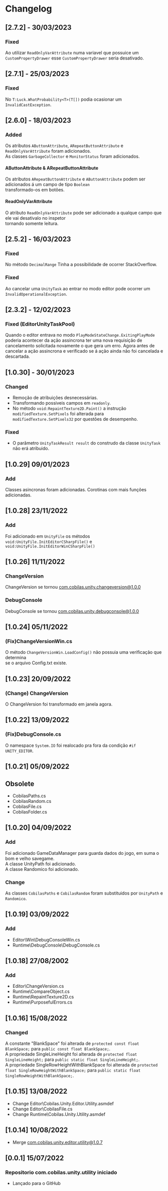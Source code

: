 # Changelog
## [2.7.2] - 30/03/2023
### Fixed
Ao utilizar `ReadOnlyVarAttribute` numa variavel que possuice um `CustomPropertyDrawer` esse `CustomPropertyDrawer` seria desativado.
## [2.7.1] - 25/03/2023
### Fixed
No `T:Luck.WhatProbability<T>(T[])` podia ocasionar um `InvalidCastException`.
## [2.6.0] - 18/03/2023
### Added
Os atributos `AButtonAttribute`, `ARepeatButtonAttribute` e `ReadOnlyVarAttribute` foram adicionados.</br>
As classes `GarbageCollector` e `MonitorStatus` foram adicionados.
#### AButtonAttribute & ARepeatButtonAttribute
Os atributos `ARepeatButtonAttribute` e `AButtonAttribute` podem ser adicionados á um campo de tipo `Boolean`</br>
transformado-os em botões.
#### ReadOnlyVarAttribute
O atributo `ReadOnlyVarAttribute` pode ser adicionado a qualque campo que ele vai desativalo no inspetor</br>
tornando somente leitura.
## [2.5.2] - 16/03/2023
### Fixed
No método `DecimalRange` Tinha a possibilidade de ocorrer StackOverflow.
### Fixed
Ao cancelar uma `UnityTask` ao entrar no modo editor pode ocorrer um `InvalidOperationalException`.
## [2.3.2] - 12/02/2023
### Fixed (EditorUnityTaskPool)
Quando o editor entrava no modo `PlayModeStateChange.ExitingPlayMode` poderia acontecer da ação assincrona ter uma nova requisição de cancelamento
solicitada novamente o que gera um erro.
Agora antes de cancelar a ação assincrona e verificado se á ação ainda não foi cancelada e descartada.
## [1.0.30] - 30/01/2023
### Changed
- Remoção de atribuições desnecessárias.
- Transformando possiveis campos em `readonly`.
- No método `void:RepaintTexture2D.Paint()` a instrução `modifiedTexture.SetPixels` foi alterada para `modifiedTexture.SetPixels32` por questões de desempenho.
### Fixed
- O parâmetro `UnityTaskResult result` do construdo da classe `UnityTask` não erá atribuido.
## [1.0.29] 09/01/2023
### Add
Classes asincronas foram adicionadas.
Corotinas com mais funções adicionadas.
## [1.0.28] 23/11/2022
### Add
Foi adicionado em `UnityFile` os métodos `void:UnityFile.InitEditorCSharpFile()` e 
`void:UnityFile.InitEditorWinCSharpFile()`
## [1.0.26] 11/11/2022
### ChangeVersion
ChangeVersion se tornou com.cobilas.unity.changeversion@1.0.0
### DebugConsole
DebugConsole se tornou com.cobilas.unity.debugconsole@1.0.0
## [1.0.24] 05/11/2022
### (Fix)ChangeVersionWin.cs
O método `ChangeVersionWin.LoadConfig()` não possuia uma verificação que determina<br/>
se o arquivo Config.txt existe.
## [1.0.23] 20/09/2022
### (Change) ChangeVersion
O ChangeVersion foi transformado em janela agora.
## [1.0.22] 13/09/2022
### (Fix)DebugConsole.cs
O namespace `System.IO` foi realocado pra fora da condição `#if UNITY_EDITOR`.
## [1.0.21] 05/09/2022
## Obsolete
- CobilasPaths.cs
- CobilasRandom.cs
- CobilasFile.cs
- CobilasFolder.cs
## [1.0.20] 04/09/2022
### Add
Foi adicionado GameDataManager para guarda dados do jogo, em suma o bom e velho savegame.<br/>
A classe UnityPath foi adicionado.<br/>
A classe Randomico foi adicionado.<br/>
### Change
As classes `CobilasPaths` e `CobilasRandom` foram substituidos por `UnityPath` e `Randomico`.
## [1.0.19] 03/09/2022
### Add
- Editor\Win\DebugConsoleWin.cs
- Runtime\DebugConsole\DebugConsole.cs
## [1.0.18] 27/08/2002
### Add
- Editor\ChangeVersion.cs
- Runtime\CompareObject.cs
- Runtime\RepaintTexture2D.cs
- Runtime\PurposefulErrors.cs
## [1.0.16] 15/08/2022
### Changed
A constante "BlankSpace" foi alterada de `protected const float BlankSpace;` para `public const float BlankSpace;`.<br/>
A propriedade SingleLineHeight foi alterada de `protected float SingleLineHeight;` para `public static float SingleLineHeight;`.<br/>
A propriedade SingleRowHeightWithBlankSpace foi alterada de `protected float SingleRowHeightWithBlankSpace;` para `public static float SingleRowHeightWithBlankSpace;`.<br/>
## [1.0.15] 13/08/2022
- Change Editor\Cobilas.Unity.Editor.Utility.asmdef
- Change Editor\CobilasFile.cs
- Change Runtime\Cobilas.Unity.Utility.asmdef
## [1.0.14] 10/08/2022
- Merge com.cobilas.unity.editor.utility@1.0.7
## [0.0.1] 15/07/2022
### Repositorio com.cobilas.unity.utility iniciado
- Lançado para o GitHub